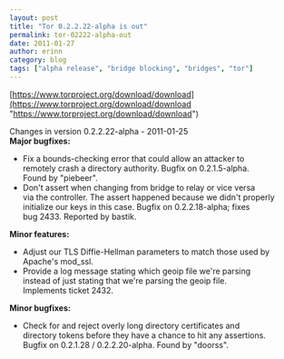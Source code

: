 ```yaml
---
layout: post
title: "Tor 0.2.2.22-alpha is out"
permalink: tor-02222-alpha-out
date: 2011-01-27
author: erinn
category: blog
tags: ["alpha release", "bridge blocking", "bridges", "tor"]
---
```


[https://www.torproject.org/download/download](https://www.torproject.org/download/download "https://www.torproject.org/download/download")

Changes in version 0.2.2.22-alpha - 2011-01-25  
**Major bugfixes:**

- Fix a bounds-checking error that could allow an attacker to  
 remotely crash a directory authority. Bugfix on 0.2.1.5-alpha.  
 Found by "piebeer".
- Don't assert when changing from bridge to relay or vice versa  
 via the controller. The assert happened because we didn't properly  
 initialize our keys in this case. Bugfix on 0.2.2.18-alpha; fixes  
 bug 2433. Reported by bastik.

**Minor features:**

- Adjust our TLS Diffie-Hellman parameters to match those used by  
 Apache's mod\_ssl.
- Provide a log message stating which geoip file we're parsing  
 instead of just stating that we're parsing the geoip file.  
 Implements ticket 2432.

**Minor bugfixes:**

- Check for and reject overly long directory certificates and  
 directory tokens before they have a chance to hit any assertions.  
 Bugfix on 0.2.1.28 / 0.2.2.20-alpha. Found by "doorss".


